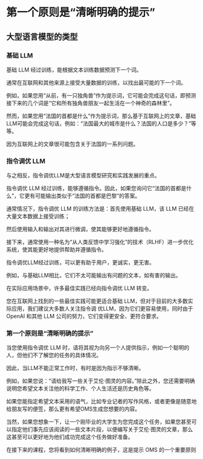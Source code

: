 # 第一个原则是“清晰明确的提示”

## 大型语言模型的类型

### 基础 LLM


基础 LLM 经过训练，能根据文本训练数据预测下一个词。

通常在互联网和其他来源上接受大量数据的训练，以找出最可能的下一个词。

例如，如果您用“从前，有一只独角兽”作为提示词，它可能会完成这句话，即预测接下来的几个词是“它和所有独角兽朋友一起生活在一个神奇的森林里”。

然而，如果您用“法国的首都是什么”作为提示词，那么基于互联网上的文章，基础LLM可能会完成这句话，例如：“法国最大的城市是什么？法国的人口是多少？”等等。

因为互联网上的文章很可能包含关于法国的一系列问题。


### 指令调优 LLM

与之相反，指令调优LLM是大型语言模型研究和实践发展的重点。

指令调优 LLM 经过训练，能够遵循指令。因此，如果您询问它“法国的首都是什么”，它更有可能输出类似于“法国的首都是巴黎”的答案。

通常情况下，指令调优 LLM 的训练方法是：首先使用基础 LLM，该 LLM 已经在大量文本数据上接受训练；

然后使用输入和输出对其进行微调，使其能够更好地遵循指令。

接下来，通常使用一种名为“从人类反馈中学习强化”的技术（RLHF）进一步优化系统，使其能更好地提供帮助并遵循指令。

指令调优LLM经过训练，可以更有助于用户，更诚实，更无害。

例如，与基础LLM相比，它们不太可能输出有问题的文本，如有害的输出。

在实际应用场景中，许多最佳实践已经向指令调优 LLM 转变。

您在互联网上找到的一些最佳实践可能更适合基础 LLM，但对于目前的大多数实际应用，我们建议大多数人关注指令调 优LLM，因为它们更容易使用，同时由于 OpenAI 和其他 LLM 公司的努力，它们变得更安全、更符合要求。



### 第一个原则是“清晰明确的提示”

当您使用指令调优 LLM 时，请将其视为向另一个人提供指示，例如一个聪明的人，但他们不了解您的任务的具体情况。

因此，当LLM不能正常工作时，有时是因为指示不够清晰。

例如，如果您说：“请给我写一些关于艾伦·图灵的内容。”除此之外，您还需要明确说明您希望文本关注他的科学工作、个人生活还是历史角色等。

如果您能指定希望文本采用的语气，比如专业记者的写作风格，或者更像是随意地给朋友写的便签，那么更有希望OMS生成您想要的内容。

当然，如果您想象一下，让一个刚毕业的大学生为您完成这个任务，如果您甚至可以指定他们事先应该阅读的一些文本片段，以便编写关于艾伦·图灵的文章，那么这甚至可以更好地为他们成功完成这个任务做好准备。

在接下来的课程，您将看到如何清晰明确的例子，这是提示 OMS 的一个重要原则
